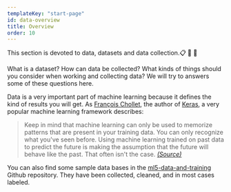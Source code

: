 ```yaml
---
templateKey: "start-page"
id: data-overview
title: Overview
order: 10
---
```


This section is devoted to data, datasets and data collection.📋 📜 📄

What is a dataset? How can data be collected? What kinds of things should you consider when working and collecting data? We will try to answers some of these questions here.

Data is a very important part of machine learning because it defines the kind of results you will get. As [François Chollet](https://twitter.com/fchollet), the author of [Keras](https://keras.io/), a very popular machine learning framework describes:

> Keep in mind that machine learning can only be used to memorize patterns that are present in your training data. You can only recognize what you've seen before. Using machine learning trained on past data to predict the future is making the assumption that the future will behave like the past. That often isn't the case. _[(Source)](https://www.manning.com/books/deep-learning-with-python)_

You can also find some sample data bases in the [ml5-data-and-training](https://github.com/ml5js/ml5-data-and-training/tree/master/datasets) Github repository. They have been collected, cleaned, and in most cases labeled.
